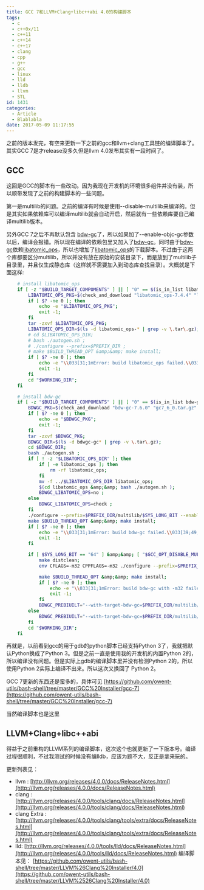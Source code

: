 ```yaml
---
title: GCC 7和LLVM+Clang+libc++abi 4.0的构建脚本
tags:
  - c
  - c++0x/11
  - c++11
  - c++14
  - c++17
  - clang
  - cpp
  - g++
  - gcc
  - linux
  - lld
  - lldb
  - llvm
  - STL
id: 1431
categories:
  - Article
  - Blablabla
date: 2017-05-09 11:17:55
---
```


之前的版本发完，有空来更新一下之前的gcc和llvm+clang工具链的编译脚本了。其实GCC 7是才release没多久但是llvm 4.0发布其实有一段时间了。

## GCC

这回是GCC的脚本有一些改动。因为我现在开发机的环境很多组件并没有装，所以顺带发现了之前的构建脚本的一些问题。

第一是multilib的问题。之前的编译有时候是使用--disable-multilib来编译的。但是其实如果依赖库可以编译multilib就会自动开启，然后就有一些依赖库要自己编译multilib版本。

另外GCC 7之后不再默认包含 [bdw-gc](https://github.com/ivmai/bdwgc)了，所以如果加了--enable-objc-gc参数以后，编译会报错。所以现在编译的依赖包里又加入了[bdw-gc](https://github.com/ivmai/bdwgc)。同时由于[bdw-gc](https://github.com/ivmai/bdwgc)依赖[libatomic_ops](https://github.com/ivmai/libatomic_ops)，所以也增加了[libatomic_ops](https://github.com/ivmai/libatomic_ops)的下载脚本。不过由于这两个库都要区分multilib，所以并没有放在原始的安装目录下，而是放到了multilib子目录里，并且仅生成静态库（这样就不需要加入到动态库查找目录）。大概就是下面这样:

```bash
    # install libatomic_ops
    if [ -z "$BUILD_TARGET_COMPOMENTS" ] || [ "0" == $(is_in_list libatomic_ops $BUILD_TARGET_COMPOMENTS) ]; then
        LIBATOMIC_OPS_PKG=$(check_and_download "libatomic_ops-7.4.4" "libatomic_ops-*.tar.gz" "https://github.com/ivmai/libatomic_ops/archive/libatomic_ops-7_4_4.tar.gz" "libatomic_ops-7_4_4.tar.gz" );
        if [ $? -ne 0 ]; then
            echo -e "$LIBATOMIC_OPS_PKG";
            exit -1;
        fi
        tar -zxvf $LIBATOMIC_OPS_PKG;
        LIBATOMIC_OPS_DIR=$(ls -d libatomic_ops-* | grep -v \.tar\.gz);
        # cd $LIBATOMIC_OPS_DIR;
        # bash ./autogen.sh ;
        # ./configure --prefix=$PREFIX_DIR ;
        # make $BUILD_THREAD_OPT &amp;&amp; make install;
        if [ $? -ne 0 ]; then
            echo -e "\\033[31;1mError: build libatomic_ops failed.\\033[39;49;0m";
            exit -1;
        fi
        cd "$WORKING_DIR";
    fi

    # install bdw-gc
    if [ -z "$BUILD_TARGET_COMPOMENTS" ] || [ "0" == $(is_in_list bdw-gc $BUILD_TARGET_COMPOMENTS) ]; then
        BDWGC_PKG=$(check_and_download "bdw-gc-7.6.0" "gc7_6_0.tar.gz" "https://github.com/ivmai/bdwgc/archive/gc7_6_0.tar.gz" "gc7_6_0.tar.gz" );
        if [ $? -ne 0 ]; then
            echo -e "$BDWGC_PKG";
            exit -1;
        fi
        tar -zxvf $BDWGC_PKG;
        BDWGC_DIR=$(ls -d bdwgc-gc* | grep -v \.tar\.gz);
        cd $BDWGC_DIR;
        bash ./autogen.sh ;
        if [ ! -z "$LIBATOMIC_OPS_DIR" ]; then
            if [ -e libatomic_ops ]; then
                rm -rf libatomic_ops;
            fi
            mv -f ../$LIBATOMIC_OPS_DIR libatomic_ops;
            $(cd libatomic_ops &amp;&amp; bash ./autogen.sh );
            BDWGC_LIBATOMIC_OPS=no ;
        else
            BDWGC_LIBATOMIC_OPS=check ;
        fi
        ./configure --prefix=$PREFIX_DIR/multilib/$SYS_LONG_BIT --enable-cplusplus --with-pic=yes --enable-shared=no --enable-static=yes --with-libatomic-ops=$BDWGC_LIBATOMIC_OPS ;
        make $BUILD_THREAD_OPT &amp;&amp; make install;
        if [ $? -ne 0 ]; then
            echo -e "\\033[31;1mError: build bdw-gc failed.\\033[39;49;0m";
            exit -1;
        fi

        if [ $SYS_LONG_BIT == "64" ] &amp;&amp; [ "$GCC_OPT_DISABLE_MULTILIB" == "--enable-multilib" ] ; then
            make distclean;
            env CFLAGS=-m32 CPPFLAGS=-m32 ./configure --prefix=$PREFIX_DIR/multilib/32 --enable-cplusplus --with-pic=yes --enable-shared=no --enable-static=yes --with-libatomic-ops=$BDWGC_LIBATOMIC_OPS ;

            make $BUILD_THREAD_OPT &amp;&amp; make install;
            if [ $? -ne 0 ]; then
                echo -e "\\033[31;1mError: build bdw-gc with -m32 failed.\\033[39;49;0m";
                exit -1;
            fi
            BDWGC_PREBIUILT="--with-target-bdw-gc=$PREFIX_DIR/multilib/$SYS_LONG_BIT,32=$PREFIX_DIR/multilib/32";
        else
            BDWGC_PREBIUILT="--with-target-bdw-gc=$PREFIX_DIR/multilib/$SYS_LONG_BIT";
        fi
        cd "$WORKING_DIR";
    fi
```

再就是，以前看到gcc的用于gdb的python脚本已经支持Python 3了，我就把默认Python换成了Python 3。但是之前一直是使用我的开发机的内置Python 2的，所以编译没有问题。但是实际上gdb的编译脚本里并没有检测Python 2的，所以使用Python 2实际上编译不出来。所以这次又换回了 Python 2。


GCC 7更新的东西还是蛮多的，具体可见 [https://github.com/owent-utils/bash-shell/tree/master/GCC%20Installer/gcc-7](https://github.com/owent-utils/bash-shell/tree/master/GCC%20Installer/gcc-7)

当然编译脚本也是这里

## LLVM+Clang+libc++abi

得益于之前重构的LLVM系列的编译脚本，这次这个也就更新了一下版本号。编译过程很顺利，不过我测试的时候没有编lldb，应该为题不大，反正是拿来玩的。

更新列表见：

*   llvm : [http://llvm.org/releases/4.0.0/docs/ReleaseNotes.html](http://llvm.org/releases/4.0.0/docs/ReleaseNotes.html)
*   clang : [http://llvm.org/releases/4.0.0/tools/clang/docs/ReleaseNotes.html](http://llvm.org/releases/4.0.0/tools/clang/docs/ReleaseNotes.html)
*   clang Extra : [http://llvm.org/releases/4.0.0/tools/clang/tools/extra/docs/ReleaseNotes.html](http://llvm.org/releases/4.0.0/tools/clang/tools/extra/docs/ReleaseNotes.html)
*   lld: [http://llvm.org/releases/4.0.0/tools/lld/docs/ReleaseNotes.html](http://llvm.org/releases/4.0.0/tools/lld/docs/ReleaseNotes.html)
编译脚本见： [https://github.com/owent-utils/bash-shell/tree/master/LLVM%26Clang%20Installer/4.0](https://github.com/owent-utils/bash-shell/tree/master/LLVM%2526Clang%20Installer/4.0)